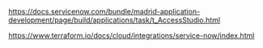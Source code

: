 https://docs.servicenow.com/bundle/madrid-application-development/page/build/applications/task/t_AccessStudio.html

https://www.terraform.io/docs/cloud/integrations/service-now/index.html